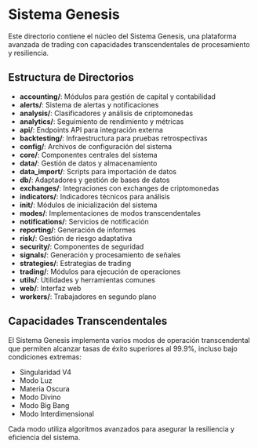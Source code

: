 # Sistema Genesis

Este directorio contiene el núcleo del Sistema Genesis, una plataforma avanzada de trading con capacidades transcendentales de procesamiento y resiliencia.

## Estructura de Directorios

- **accounting/**: Módulos para gestión de capital y contabilidad
- **alerts/**: Sistema de alertas y notificaciones
- **analysis/**: Clasificadores y análisis de criptomonedas
- **analytics/**: Seguimiento de rendimiento y métricas
- **api/**: Endpoints API para integración externa
- **backtesting/**: Infraestructura para pruebas retrospectivas
- **config/**: Archivos de configuración del sistema
- **core/**: Componentes centrales del sistema
- **data/**: Gestión de datos y almacenamiento
- **data_import/**: Scripts para importación de datos
- **db/**: Adaptadores y gestión de bases de datos
- **exchanges/**: Integraciones con exchanges de criptomonedas
- **indicators/**: Indicadores técnicos para análisis
- **init/**: Módulos de inicialización del sistema
- **modes/**: Implementaciones de modos transcendentales
- **notifications/**: Servicios de notificación
- **reporting/**: Generación de informes
- **risk/**: Gestión de riesgo adaptativa
- **security/**: Componentes de seguridad
- **signals/**: Generación y procesamiento de señales
- **strategies/**: Estrategias de trading
- **trading/**: Módulos para ejecución de operaciones
- **utils/**: Utilidades y herramientas comunes
- **web/**: Interfaz web
- **workers/**: Trabajadores en segundo plano

## Capacidades Transcendentales

El Sistema Genesis implementa varios modos de operación transcendental que permiten alcanzar tasas de éxito superiores al 99.9%, incluso bajo condiciones extremas:

- Singularidad V4
- Modo Luz
- Materia Oscura
- Modo Divino
- Modo Big Bang
- Modo Interdimensional

Cada modo utiliza algoritmos avanzados para asegurar la resiliencia y eficiencia del sistema.